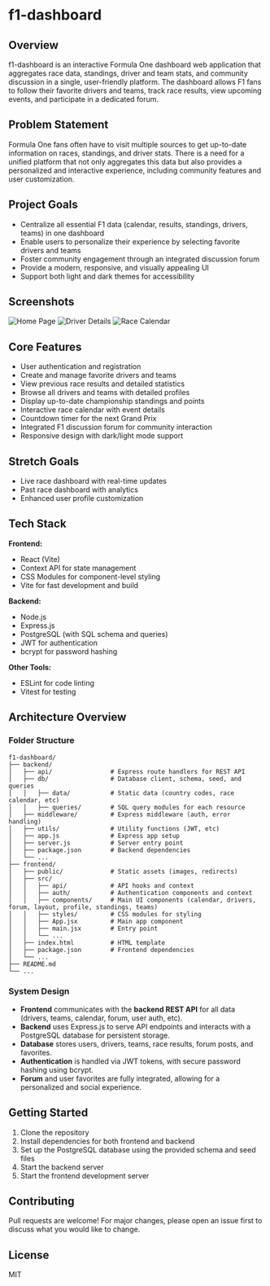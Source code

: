 # f1-dashboard

## Overview

f1-dashboard is an interactive Formula One dashboard web application that aggregates race data, standings, driver and team stats, and community discussion in a single, user-friendly platform. The dashboard allows F1 fans to follow their favorite drivers and teams, track race results, view upcoming events, and participate in a dedicated forum.

## Problem Statement

Formula One fans often have to visit multiple sources to get up-to-date information on races, standings, and driver stats. There is a need for a unified platform that not only aggregates this data but also provides a personalized and interactive experience, including community features and user customization.

## Project Goals

- Centralize all essential F1 data (calendar, results, standings, drivers, teams) in one dashboard
- Enable users to personalize their experience by selecting favorite drivers and teams
- Foster community engagement through an integrated discussion forum
- Provide a modern, responsive, and visually appealing UI
- Support both light and dark themes for accessibility

## Screenshots

<!-- Add screenshots here -->

![Home Page](./frontend/public/screenshots/homepage.png)
![Driver Details](./frontend/public/screenshots/driver-details.png)
![Race Calendar](./frontend/public/screenshots/calendar.png)

<!-- Add more screenshots as needed -->

## Core Features

- User authentication and registration
- Create and manage favorite drivers and teams
- View previous race results and detailed statistics
- Browse all drivers and teams with detailed profiles
- Display up-to-date championship standings and points
- Interactive race calendar with event details
- Countdown timer for the next Grand Prix
- Integrated F1 discussion forum for community interaction
- Responsive design with dark/light mode support

## Stretch Goals

- Live race dashboard with real-time updates
- Past race dashboard with analytics
- Enhanced user profile customization

## Tech Stack

**Frontend:**

- React (Vite)
- Context API for state management
- CSS Modules for component-level styling
- Vite for fast development and build

**Backend:**

- Node.js
- Express.js
- PostgreSQL (with SQL schema and queries)
- JWT for authentication
- bcrypt for password hashing

**Other Tools:**

- ESLint for code linting
- Vitest for testing

## Architecture Overview

### Folder Structure

```
f1-dashboard/
├── backend/
│   ├── api/                # Express route handlers for REST API
│   ├── db/                 # Database client, schema, seed, and queries
│   │   ├── data/           # Static data (country codes, race calendar, etc)
│   │   ├── queries/        # SQL query modules for each resource
│   ├── middleware/         # Express middleware (auth, error handling)
│   ├── utils/              # Utility functions (JWT, etc)
│   ├── app.js              # Express app setup
│   ├── server.js           # Server entry point
│   ├── package.json        # Backend dependencies
│   └── ...
├── frontend/
│   ├── public/             # Static assets (images, redirects)
│   ├── src/
│   │   ├── api/            # API hooks and context
│   │   ├── auth/           # Authentication components and context
│   │   ├── components/     # Main UI components (calendar, drivers, forum, layout, profile, standings, teams)
│   │   ├── styles/         # CSS modules for styling
│   │   ├── App.jsx         # Main app component
│   │   ├── main.jsx        # Entry point
│   │   └── ...
│   ├── index.html          # HTML template
│   ├── package.json        # Frontend dependencies
│   └── ...
├── README.md
└── ...
```

### System Design

- **Frontend** communicates with the **backend REST API** for all data (drivers, teams, calendar, forum, user auth, etc).
- **Backend** uses Express.js to serve API endpoints and interacts with a PostgreSQL database for persistent storage.
- **Database** stores users, drivers, teams, race results, forum posts, and favorites.
- **Authentication** is handled via JWT tokens, with secure password hashing using bcrypt.
- **Forum** and user favorites are fully integrated, allowing for a personalized and social experience.

## Getting Started

1. Clone the repository
2. Install dependencies for both frontend and backend
3. Set up the PostgreSQL database using the provided schema and seed files
4. Start the backend server
5. Start the frontend development server

## Contributing

Pull requests are welcome! For major changes, please open an issue first to discuss what you would like to change.

## License

MIT
